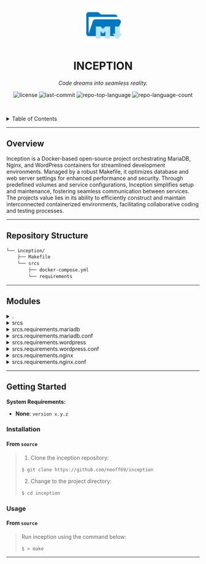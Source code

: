 <p align="center">
  <img src="https://raw.githubusercontent.com/PKief/vscode-material-icon-theme/ec559a9f6bfd399b82bb44393651661b08aaf7ba/icons/folder-markdown-open.svg" width="100" alt="project-logo">
</p>
<p align="center">
    <h1 align="center">INCEPTION</h1>
</p>
<p align="center">
    <em>Code dreams into seamless reality.</em>
</p>
<p align="center">
	<img src="https://img.shields.io/github/license/neoff69/inception?style=default&logo=opensourceinitiative&logoColor=white&color=0080ff" alt="license">
	<img src="https://img.shields.io/github/last-commit/neoff69/inception?style=default&logo=git&logoColor=white&color=0080ff" alt="last-commit">
	<img src="https://img.shields.io/github/languages/top/neoff69/inception?style=default&color=0080ff" alt="repo-top-language">
	<img src="https://img.shields.io/github/languages/count/neoff69/inception?style=default&color=0080ff" alt="repo-language-count">
<p>
<p align="center">
	<!-- default option, no dependency badges. -->
</p>

<br><!-- TABLE OF CONTENTS -->

<details>
  <summary>Table of Contents</summary><br>

-   [ Overview](#-overview)
-   [ Repository Structure](#-repository-structure)
-   [ Modules](#-modules)
-   [ Getting Started](#-getting-started)
    -   [ Installation](#-installation)
    -   [ Usage](#-usage)
    -   [ Tests](#-tests)
-   [ Project Roadmap](#-project-roadmap)
</details>
<hr>

## Overview

Inception is a Docker-based open-source project orchestrating MariaDB, Nginx, and WordPress containers for streamlined development environments. Managed by a robust Makefile, it optimizes database and web server settings for enhanced performance and security. Through predefined volumes and service configurations, Inception simplifies setup and maintenance, fostering seamless communication between services. The projects value lies in its ability to efficiently construct and maintain interconnected containerized environments, facilitating collaborative coding and testing processes.

---

## Repository Structure

```sh
└── inception/
    ├── Makefile
    └── srcs
        ├── docker-compose.yml
        └── requirements
```

---

## Modules

<details closed><summary>.</summary>

| File                                                                  | Summary                                                                                                                                                                                                                                                           |
| --------------------------------------------------------------------- | ----------------------------------------------------------------------------------------------------------------------------------------------------------------------------------------------------------------------------------------------------------------- |
| [Makefile](https://github.com/neoff69/inception/blob/master/Makefile) | Manages Docker deployment with predefined volumes and cleanup tasks. Orchestrates building, starting, stopping, and cleaning Docker containers using Docker Compose. Simplifies setting up and maintaining the development environment for the Inception project. |

</details>

<details closed><summary>srcs</summary>

| File                                                                                           | Summary                                                                                                                                                                                                                                                                                                                |
| ---------------------------------------------------------------------------------------------- | ---------------------------------------------------------------------------------------------------------------------------------------------------------------------------------------------------------------------------------------------------------------------------------------------------------------------- |
| [docker-compose.yml](https://github.com/neoff69/inception/blob/master/srcs/docker-compose.yml) | Defines services and volume configurations for a Docker-based development environment. Establishes containers for MariaDB, Nginx, and Wordpress, connected via a common network. Facilitates seamless communication and data persistence across the services through defined environment variables and shared volumes. |

</details>

<details closed><summary>srcs.requirements.mariadb</summary>

| File                                                                                                | Summary                                                                                                                                                                                                             |
| --------------------------------------------------------------------------------------------------- | ------------------------------------------------------------------------------------------------------------------------------------------------------------------------------------------------------------------- |
| [Dockerfile](https://github.com/neoff69/inception/blob/master/srcs/requirements/mariadb/Dockerfile) | Sets up and configures MariaDB in Docker container with specified database, user, and passwords. Upgrades Debian OS, installs MariaDB, copies configuration file, initializes database, and starts MariaDB service. |

</details>

<details closed><summary>srcs.requirements.mariadb.conf</summary>

| File                                                                                                           | Summary                                                                                                                                                                                                                                                                                                                                                      |
| -------------------------------------------------------------------------------------------------------------- | ------------------------------------------------------------------------------------------------------------------------------------------------------------------------------------------------------------------------------------------------------------------------------------------------------------------------------------------------------------ |
| [50-server.cnf](https://github.com/neoff69/inception/blob/master/srcs/requirements/mariadb/conf/50-server.cnf) | Optimizes MariaDB server settings for improved performance, security, and compatibility. Sets configurations such as user, socket, port, query cache size, logging paths, character sets, and InnoDB defaults. Enhances TLS security and Unix socket authentication. Configurations are crucial for database operations within the repositorys architecture. |

</details>

<details closed><summary>srcs.requirements.wordpress</summary>

| File                                                                                                  | Summary                                                                                                                                             |
| ----------------------------------------------------------------------------------------------------- | --------------------------------------------------------------------------------------------------------------------------------------------------- |
| [Dockerfile](https://github.com/neoff69/inception/blob/master/srcs/requirements/wordpress/Dockerfile) | Installs necessary requirements for PHP.-Configures PHP-FPM.-Sets up WP-CLI for WordPress.-Executes auto-configuration script on container startup. |

</details>

<details closed><summary>srcs.requirements.wordpress.conf</summary>

| File                                                                                                   | Summary                                                                                                                                                                                                                                                                                                                                           |
| ------------------------------------------------------------------------------------------------------ | ------------------------------------------------------------------------------------------------------------------------------------------------------------------------------------------------------------------------------------------------------------------------------------------------------------------------------------------------- |
| [www.conf](https://github.com/neoff69/inception/blob/master/srcs/requirements/wordpress/conf/www.conf) | This code file in srcs/requirements/wordpress/conf/www.conf defines configuration settings for a pool named www in the WordPress application. It specifies the Unix user and group for processes as www-data. The file sets up essential directives for the pool, ensuring proper process handling and security within the WordPress environment. |

</details>

<details closed><summary>srcs.requirements.nginx</summary>

| File                                                                                              | Summary                                                                                                                                                                               |
| ------------------------------------------------------------------------------------------------- | ------------------------------------------------------------------------------------------------------------------------------------------------------------------------------------- |
| [Dockerfile](https://github.com/neoff69/inception/blob/master/srcs/requirements/nginx/Dockerfile) | Creates a custom Nginx Docker image with SSL configuration for the inception project. Configures SSL certificate, copies Nginx config, and exposes port 443 for secure communication. |

</details>

<details closed><summary>srcs.requirements.nginx.conf</summary>

| File                                                                                                   | Summary                                                                                                                                                                                                                                                        |
| ------------------------------------------------------------------------------------------------------ | -------------------------------------------------------------------------------------------------------------------------------------------------------------------------------------------------------------------------------------------------------------- |
| [nginx.conf](https://github.com/neoff69/inception/blob/master/srcs/requirements/nginx/conf/nginx.conf) | Defines NGINX configuration for SSL, PHP support, and root location in the parent repositorys architecture. Facilitates running NGINX in the foreground with auto worker processes, enabling secure server setup for vgonnot.42.fr with WordPress integration. |

</details>

---

## Getting Started

**System Requirements:**

-   **None**: `version x.y.z`

### Installation

<h4>From <code>source</code></h4>

> 1. Clone the inception repository:
>
> ```console
> $ git clone https://github.com/neoff69/inception
> ```
>
> 2. Change to the project directory:
>
> ```console
> $ cd inception
> ```

### Usage

<h4>From <code>source</code></h4>

> Run inception using the command below:
>
> ```console
> $ > make
> ```

---

